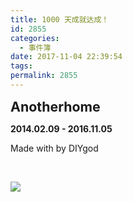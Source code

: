 ```yaml
---
title: 1000 天成就达成！ 
id: 2855
categories:
  - 事件簿
date: 2017-11-04 22:39:54
tags:
permalink: 2855
--- 
```


<span style="font-size: 16pt;">**Anotherhome**</span>

**2014.02.09 - 2016.11.05**

Made with  by DIYgod

&nbsp;

![](/images/1000.jpg) 
